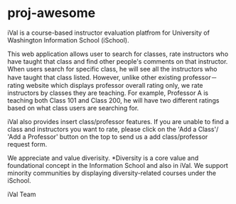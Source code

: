 # proj-awesome

iVal is a course-based instructor evaluation platfrom for University of Washington Information School (iSchool). 

This web application allows user to search for classes, rate instructors who have taught that class and find other people's comments on that instructor. When users search for specific class, he will see all the instructors who have taught that class listed. However, unlike other existing professor－rating website which displays professor overall rating only, we rate instructors by classes they are teaching. For example, Professor A is teaching both Class 101 and Class 200, he will have two different ratings based on what class users are searching for. 

iVal also provides insert class/professor features. If you are unable to find a class and instructors you want to rate, please click on the 'Add a Class'/ 'Add a Professor' button on the top to send us a add class/professor request form. 

We appreciate and value diverisity. 
*Diversity is a core value and foundational concept in the Information School and also in iVal. We support minority communities by displaying diversity-related courses under the iSchool.

iVal Team 

